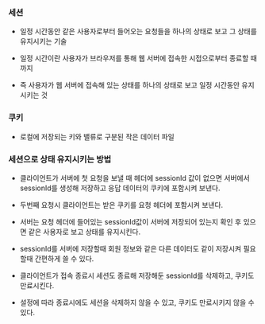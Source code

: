 ### 세션

* 일정 시간동안 같은 사용자로부터 들어오는 요청들을 하나의 상태로 보고 그 상태를 유지시키는 기술

* 일정 시간이란 사용자가 브라우저를 통해 웹 서버에 접속한 시접으로부터 종료할 때 까지

* 즉 사용자가 웹 서버에 접속해 있는 상태를 하나의 상태로 보고 일정 시간동안 유지시키는 것


### 쿠키

* 로컬에 저장되는 키와 밸류로 구분된 작은 데이터 파일


### 세션으로 상태 유지시키는 방법

* 클라이언트가 서버에 첫 요청을 보낼 때 헤더에 sessionId 값이 없으면 서버에서 sessionId를 생성해 저장하고 응답 데이터의 쿠키에 포함시켜 보낸다.

* 두번째 요청시 클라이언트는 받은 쿠키를 요청 헤더에 포함시켜 보낸다. 

* 서버는 요청 헤더에 들어있는 sessionId값이 서버에 저장되어 있는지 확인 후 있으면 같은 사용자로 보고 상태를 유지시킨다.

* sessionId를 서버에 저장할때 회원 정보와 같은 다른 데이터도 같이 저장시켜 필요할때 간편하게 쓸 수 있다.

* 클라이언트가 접속 종료시 세션도 종료해 저장해둔 sessionId를 삭제하고, 쿠키도 만료시킨다.

* 설정에 따라 종료시에도 세션을 삭제하지 않을 수 있고, 쿠키도 만료시키지 않을 수 있다.
